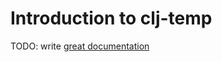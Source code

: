# Introduction to clj-temp

TODO: write [great documentation](http://jacobian.org/writing/what-to-write/)
